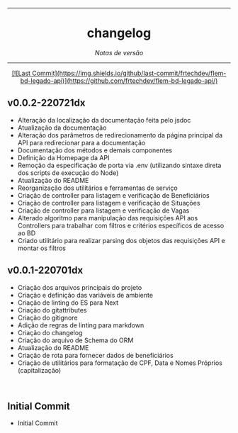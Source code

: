 <hr>
<h1 align="center">changelog</h1>
<p align=center><i align="center">Notas de versão</i></p>

<hr>

<div align="center">
<a href="">[![Last Commit](https://img.shields.io/github/last-commit/frtechdev/flem-bd-legado-api)](https://github.com/frtechdev/flem-bd-legado-api/) </a>
<br>

</div>

## v0.0.2-220721dx

- Alteração da localização da documentação feita pelo jsdoc
- Atualização da documentação
- Alteração dos parâmetros de redirecionamento da página principal da API para redirecionar para a documentação
- Documentação dos métodos e demais componentes
- Definição da Homepage da API
- Remoção da especificação de porta via .env (utilizando sintaxe direta dos scripts de execução do Node)
- Atualização do README
- Reorganização dos utilitários e ferramentas de serviço
- Criação de controller para listagem e verificação de Beneficiários
- Criação de controller para listagem e verificação de Situações
- Criação de controller para listagem e verificação de Vagas
- Alterado algoritmo para manipulação das requisições API aos Controllers para trabalhar com filtros e critérios específicos de acesso ao BD
- Criado utilitário para realizar parsing dos objetos das requisições API e montar os filtros

## v0.0.1-220701dx

- Criação dos arquivos principais do projeto
- Criação e definição das variáveis de ambiente
- Criação de linting do ES para Next
- Criação do gitattributes
- Criação do gitignore
- Adição de regras de linting para markdown
- Criação do changelog
- Criação do arquivo de Schema do ORM
- Atualização do README
- Criação de rota para fornecer dados de beneficiários
- Criação de utilitários para formatação de CPF, Data e Nomes Próprios (capitalização)

<br>

## Initial Commit

- Initial Commit
